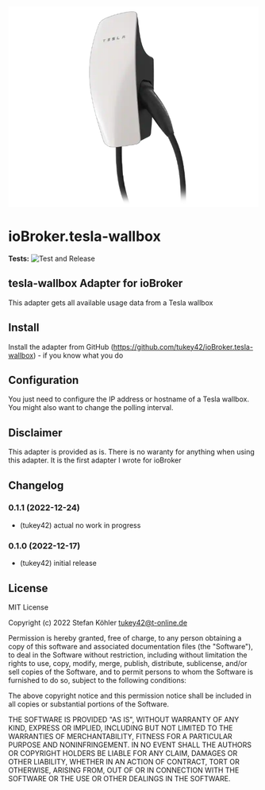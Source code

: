 ![Logo](admin/tesla-wallbox.png)
# ioBroker.tesla-wallbox
<!--
[![NPM version](https://img.shields.io/npm/v/iobroker.tesla-wallbox.svg)](https://www.npmjs.com/package/iobroker.tesla-wallbox)
[![Downloads](https://img.shields.io/npm/dm/iobroker.tesla-wallbox.svg)](https://www.npmjs.com/package/iobroker.tesla-wallbox)
![Number of Installations](https://iobroker.live/badges/tesla-wallbox-installed.svg)
![Current version in stable repository](https://iobroker.live/badges/tesla-wallbox-stable.svg)

[![NPM](https://nodei.co/npm/iobroker.tesla-wallbox.png?downloads=true)](https://nodei.co/npm/iobroker.tesla-wallbox/)
-->

**Tests:** ![Test and Release](https://github.com/tukey42/ioBroker.tesla-wallbox/workflows/Test%20and%20Release/badge.svg)

## tesla-wallbox Adapter for ioBroker

This adapter gets all available usage data from a Tesla wallbox

## Install

Install the adapter from GitHub (https://github.com/tukey42/ioBroker.tesla-wallbox) - if you know what you do

## Configuration

You just need to configure the IP address or hostname of a Tesla wallbox. You might also want to change the polling interval.

## Disclaimer

This adapter is provided as is. There is no waranty for anything when using this adapter. It is the first adapter I wrote for ioBroker

## Changelog
<!--
    Placeholder for the next version (at the beginning of the line):
    ### **WORK IN PROGRESS**
-->
### 0.1.1 (2022-12-24)
* (tukey42) actual no work in progress

### 0.1.0 (2022-12-17)
* (tukey42) initial release

## License
MIT License

Copyright (c) 2022 Stefan Köhler <tukey42@t-online.de>

Permission is hereby granted, free of charge, to any person obtaining a copy
of this software and associated documentation files (the "Software"), to deal
in the Software without restriction, including without limitation the rights
to use, copy, modify, merge, publish, distribute, sublicense, and/or sell
copies of the Software, and to permit persons to whom the Software is
furnished to do so, subject to the following conditions:

The above copyright notice and this permission notice shall be included in all
copies or substantial portions of the Software.

THE SOFTWARE IS PROVIDED "AS IS", WITHOUT WARRANTY OF ANY KIND, EXPRESS OR
IMPLIED, INCLUDING BUT NOT LIMITED TO THE WARRANTIES OF MERCHANTABILITY,
FITNESS FOR A PARTICULAR PURPOSE AND NONINFRINGEMENT. IN NO EVENT SHALL THE
AUTHORS OR COPYRIGHT HOLDERS BE LIABLE FOR ANY CLAIM, DAMAGES OR OTHER
LIABILITY, WHETHER IN AN ACTION OF CONTRACT, TORT OR OTHERWISE, ARISING FROM,
OUT OF OR IN CONNECTION WITH THE SOFTWARE OR THE USE OR OTHER DEALINGS IN THE
SOFTWARE.